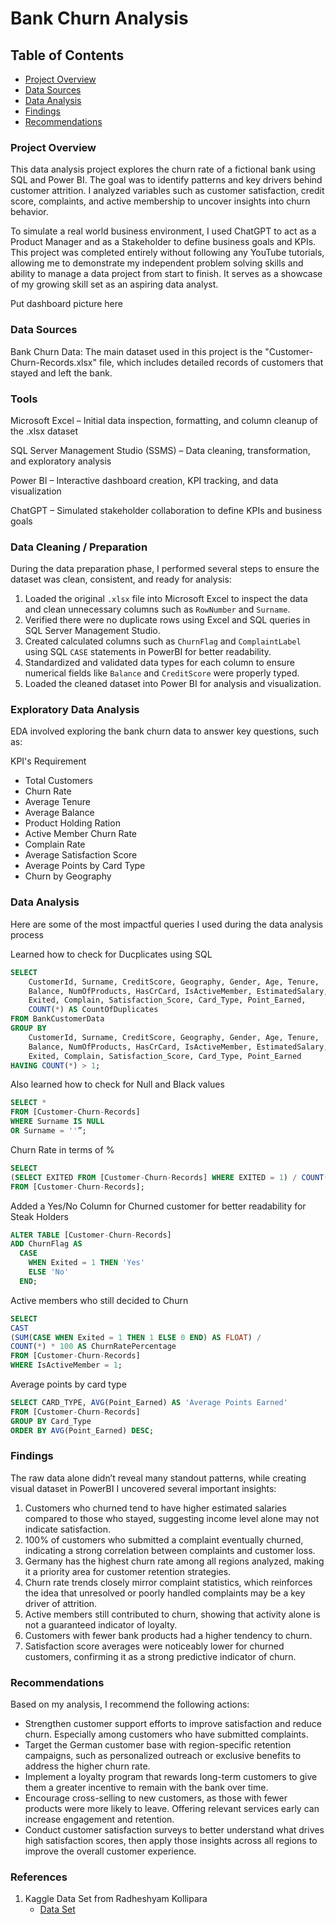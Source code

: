# Bank Churn Analysis

## Table of Contents

- [Project Overview](#project-overview)
- [Data Sources](#data-sources)
- [Data Analysis](#data-analysis)
- [Findings](#findings)
- [Recommendations](#recommendations)


### Project Overview

This data analysis project explores the churn rate of a fictional bank using SQL and Power BI. The goal was to identify patterns and key drivers behind customer attrition. I analyzed variables such as customer satisfaction, credit score, complaints, and active membership to uncover insights into churn behavior.

To simulate a real world business environment, I used ChatGPT to act as a Product Manager and as a Stakeholder to define business goals and KPIs. This project was completed entirely without following any YouTube tutorials, allowing me to demonstrate my independent problem solving skills and ability to manage a data project from start to finish. It serves as a showcase of my growing skill set as an aspiring data analyst.

Put dashboard picture here


### Data Sources

Bank Churn Data: The main dataset used in this project is the "Customer-Churn-Records.xlsx" file, which includes detailed records of customers that stayed and left the bank. 


### Tools

Microsoft Excel – Initial data inspection, formatting, and column cleanup of the .xlsx dataset

SQL Server Management Studio (SSMS) – Data cleaning, transformation, and exploratory analysis

Power BI – Interactive dashboard creation, KPI tracking, and data visualization

ChatGPT – Simulated stakeholder collaboration to define KPIs and business goals


### Data Cleaning / Preparation

During the data preparation phase, I performed several steps to ensure the dataset was clean, consistent, and ready for analysis:

1. Loaded the original `.xlsx` file into Microsoft Excel to inspect the data and clean unnecessary columns such as `RowNumber` and `Surname`.
2. Verified there were no duplicate rows using Excel and SQL queries in SQL Server Management Studio.
3. Created calculated columns such as `ChurnFlag` and `ComplaintLabel` using SQL `CASE` statements in PowerBI for better readability.
4. Standardized and validated data types for each column to ensure numerical fields like `Balance` and `CreditScore` were properly typed.
6. Loaded the cleaned dataset into Power BI for analysis and visualization.


### Exploratory Data Analysis

EDA involved exploring the bank churn data to answer key questions, such as:

KPI's Requirement
- Total Customers
- Churn Rate
- Average Tenure
- Average Balance
- Product Holding Ration
- Active Member Churn Rate
- Complain Rate
- Average Satisfaction Score
- Average Points by Card Type
- Churn by Geography

### Data Analysis

Here are some of the most impactful queries I used during the data analysis process

Learned how to check for Ducplicates using SQL
```sql
SELECT 
    CustomerId, Surname, CreditScore, Geography, Gender, Age, Tenure,
    Balance, NumOfProducts, HasCrCard, IsActiveMember, EstimatedSalary,
    Exited, Complain, Satisfaction_Score, Card_Type, Point_Earned,
    COUNT(*) AS CountOfDuplicates
FROM BankCustomerData
GROUP BY 
    CustomerId, Surname, CreditScore, Geography, Gender, Age, Tenure,
    Balance, NumOfProducts, HasCrCard, IsActiveMember, EstimatedSalary,
    Exited, Complain, Satisfaction_Score, Card_Type, Point_Earned
HAVING COUNT(*) > 1;
```

Also learned how to check for Null and Black values
``` sql
SELECT * 
FROM [Customer-Churn-Records]
WHERE Surname IS NULL
OR Surname = ''”;
```

Churn Rate in terms of %
```sql
SELECT
(SELECT EXITED FROM [Customer-Churn-Records] WHERE EXITED = 1) / COUNT(Exited)
FROM [Customer-Churn-Records];
```

Added a Yes/No Column for Churned customer for better readability for Steak Holders
```sql
ALTER TABLE [Customer-Churn-Records]
ADD ChurnFlag AS 
  CASE 
    WHEN Exited = 1 THEN 'Yes'
    ELSE 'No'
  END;
```

Active members who still decided to Churn
```sql
SELECT
CAST
(SUM(CASE WHEN Exited = 1 THEN 1 ELSE 0 END) AS FLOAT) /
COUNT(*) * 100 AS ChurnRatePercentage
FROM [Customer-Churn-Records]
WHERE IsActiveMember = 1;
```
Average points by card type
```sql
SELECT CARD_TYPE, AVG(Point_Earned) AS 'Average Points Earned'
FROM [Customer-Churn-Records]
GROUP BY Card_Type
ORDER BY AVG(Point_Earned) DESC;
```

### Findings
The raw data alone didn’t reveal many standout patterns, while creating visual dataset in PowerBI I uncovered several important insights:

1. Customers who churned tend to have higher estimated salaries compared to those who stayed, suggesting income level alone may not indicate satisfaction.
2. 100% of customers who submitted a complaint eventually churned, indicating a strong correlation between complaints and customer loss.
3. Germany has the highest churn rate among all regions analyzed, making it a priority area for customer retention strategies.
4. Churn rate trends closely mirror complaint statistics, which reinforces the idea that unresolved or poorly handled complaints may be a key driver of attrition.
5. Active members still contributed to churn, showing that activity alone is not a guaranteed indicator of loyalty.
6. Customers with fewer bank products had a higher tendency to churn.
7. Satisfaction score averages were noticeably lower for churned customers, confirming it as a strong predictive indicator of churn.


### Recommendations
Based on my analysis, I recommend the following actions:
- Strengthen customer support efforts to improve satisfaction and reduce churn. Especially among customers who have submitted complaints.
- Target the German customer base with region-specific retention campaigns, such as personalized outreach or exclusive benefits to address the higher churn rate.
- Implement a loyalty program that rewards long-term customers to give them a greater incentive to remain with the bank over time.
- Encourage cross-selling to new customers, as those with fewer products were more likely to leave. Offering relevant services early can increase engagement and retention.
- Conduct customer satisfaction surveys to better understand what drives high satisfaction scores, then apply those insights across all regions to improve the overall customer experience.

### References
1. Kaggle Data Set from Radheshyam Kollipara
   - [Data Set](https://www.kaggle.com/datasets/radheshyamkollipara/bank-customer-churn)
